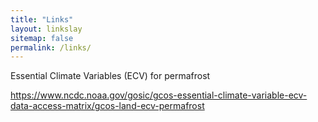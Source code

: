 ```yaml
---
title: "Links"
layout: linkslay
sitemap: false
permalink: /links/
---
```


Essential Climate Variables (ECV) for permafrost 

<https://www.ncdc.noaa.gov/gosic/gcos-essential-climate-variable-ecv-data-access-matrix/gcos-land-ecv-permafrost>